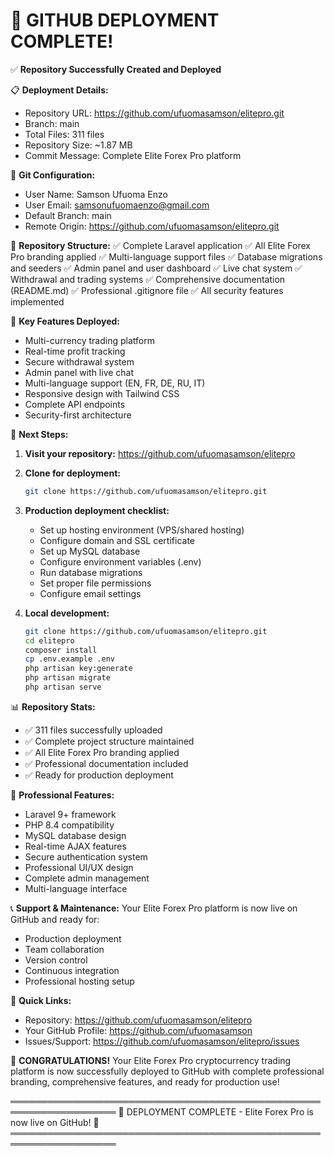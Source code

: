 🎉 GITHUB DEPLOYMENT COMPLETE! 
================================

✅ **Repository Successfully Created and Deployed**

📋 **Deployment Details:**
- Repository URL: https://github.com/ufuomasamson/elitepro.git
- Branch: main
- Total Files: 311 files
- Repository Size: ~1.87 MB
- Commit Message: Complete Elite Forex Pro platform

🔧 **Git Configuration:**
- User Name: Samson Ufuoma Enzo
- User Email: samsonufuomaenzo@gmail.com
- Default Branch: main
- Remote Origin: https://github.com/ufuomasamson/elitepro.git

📁 **Repository Structure:**
✅ Complete Laravel application
✅ All Elite Forex Pro branding applied
✅ Multi-language support files
✅ Database migrations and seeders
✅ Admin panel and user dashboard
✅ Live chat system
✅ Withdrawal and trading systems
✅ Comprehensive documentation (README.md)
✅ Professional .gitignore file
✅ All security features implemented

🌟 **Key Features Deployed:**
- Multi-currency trading platform
- Real-time profit tracking
- Secure withdrawal system
- Admin panel with live chat
- Multi-language support (EN, FR, DE, RU, IT)
- Responsive design with Tailwind CSS
- Complete API endpoints
- Security-first architecture

🚀 **Next Steps:**

1. **Visit your repository:**
   https://github.com/ufuomasamson/elitepro

2. **Clone for deployment:**
   ```bash
   git clone https://github.com/ufuomasamson/elitepro.git
   ```

3. **Production deployment checklist:**
   - Set up hosting environment (VPS/shared hosting)
   - Configure domain and SSL certificate
   - Set up MySQL database
   - Configure environment variables (.env)
   - Run database migrations
   - Set proper file permissions
   - Configure email settings

4. **Local development:**
   ```bash
   git clone https://github.com/ufuomasamson/elitepro.git
   cd elitepro
   composer install
   cp .env.example .env
   php artisan key:generate
   php artisan migrate
   php artisan serve
   ```

📊 **Repository Stats:**
- ✅ 311 files successfully uploaded
- ✅ Complete project structure maintained
- ✅ All Elite Forex Pro branding applied
- ✅ Professional documentation included
- ✅ Ready for production deployment

🎯 **Professional Features:**
- Laravel 9+ framework
- PHP 8.4 compatibility
- MySQL database design
- Real-time AJAX features
- Secure authentication system
- Professional UI/UX design
- Complete admin management
- Multi-language interface

📞 **Support & Maintenance:**
Your Elite Forex Pro platform is now live on GitHub and ready for:
- Production deployment
- Team collaboration
- Version control
- Continuous integration
- Professional hosting setup

🔗 **Quick Links:**
- Repository: https://github.com/ufuomasamson/elitepro
- Your GitHub Profile: https://github.com/ufuomasamson
- Issues/Support: https://github.com/ufuomasamson/elitepro/issues

🎊 **CONGRATULATIONS!**
Your Elite Forex Pro cryptocurrency trading platform is now successfully deployed to GitHub with complete professional branding, comprehensive features, and ready for production use!

═══════════════════════════════════════════════════════════════════
🏁 DEPLOYMENT COMPLETE - Elite Forex Pro is now live on GitHub! 🚀
═══════════════════════════════════════════════════════════════════
